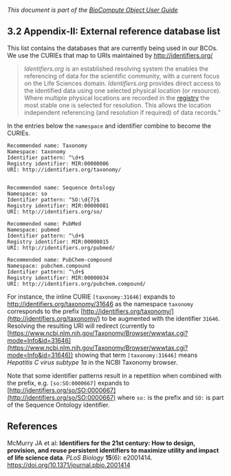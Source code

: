 _This document is part of the [BioCompute Object User Guide](user_guide.md)_

## 3.2 Appendix-II: External reference database list

This list contains the databases that are currently being used in our BCOs. We use the CURIEs that map to URIs maintained by http://identifiers.org/

> *Identifiers.org* is an established resolving system the enables the referencing of data for the scientific community, with a current focus on the Life Sciences domain. *Identifiers.org* provides direct access to the identified data using one selected physical location (or resource). Where multiple physical locations are recorded in the [registry](http://identifiers.org/registry) the most stable one is selected for resolution. This allows the location independent referencing (and resolution if required) of data records."

In the entries below the `namespace` and identifier combine to become the CURIEs. 

    Recommended name: Taxonomy
    Namespace: taxonomy
    Identifier pattern: ^\d+$
    Registry identifier: MIR:00000006
    URI: http://identifiers.org/taxonomy/


    Recommended name: Sequence Ontology
    Namespace: so
    Identifier pattern: ^SO:\d{7}$
    Registry identifier: MIR:00000081
    URI: http://identifiers.org/so/

    Recommended name: PubMed
    Namespace: pubmed
    Identifier pattern: ^\d+$
    Registry identifier: MIR:00000015
    URI: http://identifiers.org/pubmed/

    Recommended name: PubChem-compound
    Namespace: pubchem.compound
    Identifier pattern: ^\d+$
    Registry identifier: MIR:00000034
    URI: http://identifiers.org/pubchem.compound/

For instance, the inline CURIE `[taxonomy:31646]` expands to http://identifiers.org/taxonomy/31646 as the namespace `taxonomy` corresponds to the prefix [http://identifiers.org/taxonomy/](http://identifiers.org/taxonomy/) to be augmented with the identifier `31646`.  Resolving the resulting URI will redirect (currently to [https://www.ncbi.nlm.nih.gov/Taxonomy/Browser/wwwtax.cgi?mode=Info&id=31646](https://www.ncbi.nlm.nih.gov/Taxonomy/Browser/wwwtax.cgi?mode=Info&id=31646)) showing that term `[taxonomy:31646]` means _Hepatitis C virus subtype 1a_ in the NCBI Taxonomy browser. 

Note that some identifier patterns result in a repetition when combined with the prefix, e.g. `[so:SO:0000667]`  expands to [http://identifiers.org/so/SO:0000667](http://identifiers.org/so/SO:0000667) where `so:` is the prefix and `SO:` is part of the Sequence Ontology identifier. 

## References

McMurry JA et al: **Identifiers for the 21st century: How to design, provision, and reuse persistent identifiers to maximize utility and impact of life science data**. _PLoS Biology_ **15**(6): e2001414.
https://doi.org/10.1371/journal.pbio.2001414

